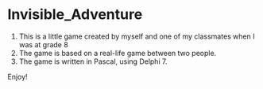 # Invisible_Adventure

1. This is a little game created by myself and one of my classmates when I was at grade 8
2. The game is based on a real-life game between two people.
3. The game is written in Pascal, using Delphi 7.

Enjoy!
